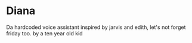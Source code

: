 # Diana
Da hardcoded voice assistant inspired by jarvis and edith, let's not forget friday too.
by a ten year old kid
